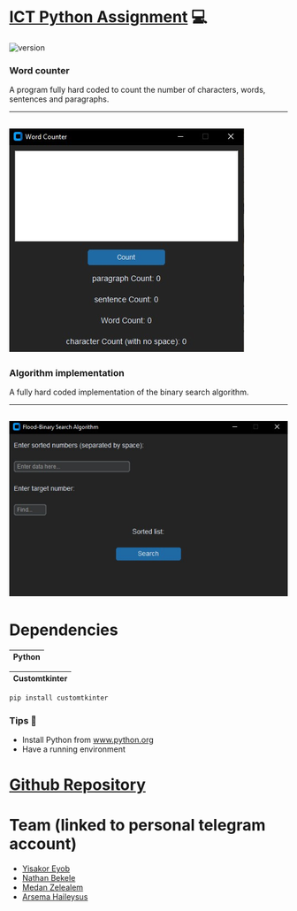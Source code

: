 <!-- For a better view of this file please visit https://github.com/issachar-j/ict-assignment.git -->

# [ICT Python Assignment](https://github.com/issachar-j/ict-assignment.git) 💻

![version](https://img.shields.io/badge/version-1.1.0-blue.svg)

### Word counter

A program fully hard coded to count the number of characters, words, sentences and paragraphs.

 -----------------
![screenshot](images/word_counter_img.jpg)
 -----------------

### Algorithm implementation

A fully hard coded implementation of the binary search algorithm.

 -----------------
![screenshot](images/binary_search_img.jpg)
 -----------------


# Dependencies

| Python | 
| ------ | 

| Customtkinter |
| ------------- |

```bash
pip install customtkinter
```
### Tips 📝
- Install Python from www.python.org
- Have a running environment 

# [Github Repository](https://github.com/issachar-j/ict-assignment.git)

# Team (linked to personal telegram account)
- [Yisakor Eyob](https://t.me/Issachar_0)
- [Nathan Bekele](https://t.me/Nate_bt)
- [Medan Zelealem](https://t.me/LoveisJesus7)
- [Arsema Haileysus](https://t.me/T2e7mT1e9k)